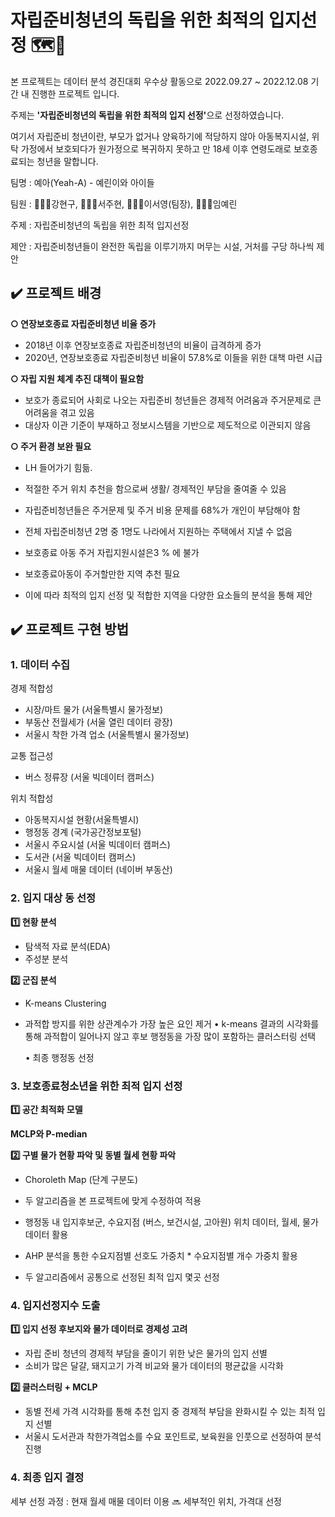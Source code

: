 # 자립준비청년의 독립을 위한 최적의 입지선정 🗺️📍

본 프로젝트는 데이터 분석 경진대회 우수상 활동으로 2022.09.27 ~ 2022.12.08 기간 내 진행한 프로젝트 입니다.

주제는 <b>'자립준비청년의 독립을 위한 최적의 입지 선정'</b>으로 선정하였습니다.

여기서 자립준비 청년이란, 부모가 없거나 양육하기에 적당하지 않아 아동복지시설, 위탁 가정에서 보호되다가 원가정으로 복귀하지 못하고 만 18세 이후 연령도래로 보호종료되는 청년을 말합니다.


팀명 : 예아(Yeah-A) - 예린이와 아이들

팀원 : 👨🏻‍💻강현구, 👩🏻‍💻서주현, 👩🏻‍🔬이서영(팀장), 👩🏼‍🎨임예린

주제 : 자립준비청년의 독립을 위한 최적 입지선정

제안 : 자립준비청년들이 완전한 독립을 이루기까지 머무는 시설, 거처를 구당 하나씩 제안 



## ✔️ 프로젝트 배경
**○ 연장보호종료 자립준비청년 비율 증가**
- 2018년 이후 연장보호종료 자립준비청년의 비율이 급격하게 증가
- 2020년, 연장보호종료  자립준비청년 비율이 57.8%로 이들을 위한 대책 마련 시급

**○ 자립 지원 체계 추진 대책이 필요함**
- 보호가 종료되어 사회로 나오는 자립준비 청년들은 경제적 어려움과 주거문제로 큰 어려움을 겪고 있음
- 대상자 이관 기준이 부재하고 정보시스템을 기반으로 제도적으로 이관되지 않음

**○ 주거 환경 보완 필요**
- LH 들어가기 힘듦.
- 적절한 주거 위치 추천을 함으로써 생활/ 경제적인 부담을 줄여줄 수 있음
- 자립준비청년들은 주거문제 및 주거 비용 문제를 68%가 개인이 부담해야 함
- 전체 자립준비청년 2명 중 1명도 나라에서 지원하는 주택에서 지낼 수 없음 
- 보호종료 아동 주거 자립지원시설은3 % 에 불가


- 보호종료아동이 주거할만한 지역 추천 필요
- 이에 따라 최적의 입지 선정 및 적합한 지역을 다양한 요소들의 분석을 통해 제안



## ✔️ 프로젝트 구현 방법
### 1. 데이터 수집
경제 적합성
- 시장/마트 물가 (서울특별시 물가정보)
- 부동산 전월세가 (서울 열린 데이터 광장)
- 서울시 착한 가격 업소 (서울특별시 물가정보)

교통 접근성
- 버스 정류장 (서울 빅데이터 캠퍼스)

위치 적합성
- 아동복지시설 현황(서울특별시)
- 행정동 경계 (국가공간정보포털)
- 서울시 주요시설 (서울 빅데이터 캠퍼스)
- 도서관 (서울 빅데이터 캠퍼스)
- 서울시 월세 매물 데이터 (네이버 부동산)



### 2. 입지 대상 동 선정

**1️⃣ 현황 분석**
- 탐색적 자료 분석(EDA)
- 주성분 분석

**2️⃣ 군집 분석**
- K-means Clustering
- 과적합 방지를 위한 상관계수가 가장 높은 요인 제거
  • k-means 결과의 시각화를 통해 과적합이 일어나지 않고 후보 행정동을 가장 많이 포함하는 클러스터링 선택
  
  • 최종 행정동 선정
 

 
### 3. 보호종료청소년을 위한 최적 입지 선정

**1️⃣ 공간 최적화 모델**

**MCLP와 P-median**

**2️⃣ 구별 물가 현황 파악 및 동별 월세 현황 파악**
- Choroleth Map (단계 구분도)


- 두 알고리즘을 본 프로젝트에 맞게 수정하여 적용
- 행정동 내 입지후보군, 수요지점 (버스, 보건시설, 고아원) 위치 데이터, 월세, 물가 데이터 활용
- AHP 분석을 통한 수요지점별 선호도 가중치 * 수요지점별 개수 가중치 활용
- 두 알고리즘에서 공통으로 선정된 최적 입지 몇곳 선정



### 4. 입지선정지수 도출
**1️⃣ 입지 선정 후보지와 물가 데이터로 경제성 고려**
- 자립 준비 청년의 경제적 부담을 줄이기 위한 낮은 물가의 입지 선별
- 소비가 많은 달걀, 돼지고기 가격 비교와 물가 데이터의 평균값을 시각화


**2️⃣ 클러스터링 + MCLP**
- 동별 전세 가격 시각화를 통해 추천 입지 중 경제적 부담을 완화시킬 수 있는 최적 입지 선별
- 서울시 도서관과 착한가격업소를 수요 포인트로, 보육원을 인풋으로 선정하여 분석 진행


### 4. 최종 입지 결정

세부 선정 과정 : 현재 월세 매물 데이터 이용 🔜 세부적인 위치, 가격대 선정
